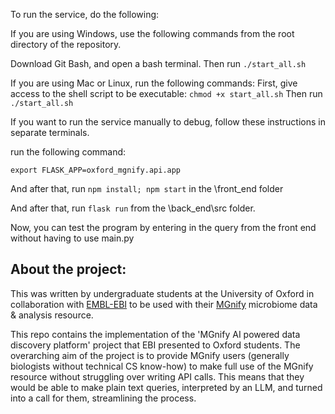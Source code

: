 To run the service, do the following:

If you are using Windows, use the following commands from the root directory of the repository.

Download Git Bash, and open a bash terminal. Then run `./start_all.sh`

If you are using Mac or Linux, run the following commands:
First, give access to the shell script to be executable: `chmod +x start_all.sh`
Then run `./start_all.sh`


If you want to run the service manually to debug, follow these instructions in separate terminals.

run the following command:

`export FLASK_APP=oxford_mgnify.api.app`

And after that, run `npm install; npm start` in the \front_end folder

And after that, run `flask run` from the \back_end\src folder.

Now, you can test the program by entering in the query from the front end without having to use main.py

## About the project:

This was written by undergraduate students at the University of Oxford in collaboration with [EMBL-EBI](https://www.ebi.ac.uk/) to be used with their [MGnify](https://www.ebi.ac.uk/about/teams/microbiome-informatics/mgnify/) microbiome data & analysis resource.

This repo contains the implementation of the 'MGnify AI powered data discovery platform' project that EBI presented to Oxford students. The overarching aim of the project is to provide MGnify users (generally biologists without technical CS know-how) to make full use of the MGnify resource without struggling over writing API calls. This means that they would be able to make plain text queries, interpreted by an LLM, and turned into a call for them, streamlining the process.